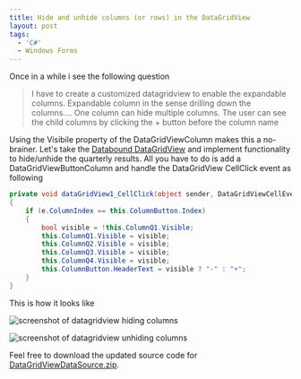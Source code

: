 ```yaml
---
title: Hide and unhide columns (or rows) in the DataGridView
layout: post
tags:
  - 'C#'
  - Windows Forms
---
```

Once in a while i see the following question

> <div>
>   I have to create a customized datagridview to enable the expandable columns. Expandable column in the sense drilling down the columns.... One column can hide multiple columns. The user can see the child columns by clicking the + button before the column name
> </div>

Using the Visibile property of the DataGridViewColumn makes this a no-brainer. Let's take the [Databound DataGridView](http://www.timvw.be/developing-a-datasource-for-your-datagridview/) and implement functionality to hide/unhide the quarterly results. All you have to do is add a DataGridViewButtonColumn and handle the DataGridView CellClick event as following

```csharp
private void dataGridView1_CellClick(object sender, DataGridViewCellEventArgs e)
{
	if (e.ColumnIndex == this.ColumnButton.Index)
	{
		bool visible = !this.ColumnQ1.Visible;
		this.ColumnQ1.Visible = visible;
		this.ColumnQ2.Visible = visible;
		this.ColumnQ3.Visible = visible;
		this.ColumnQ4.Visible = visible;
		this.ColumnButton.HeaderText = visible ? "-" : "+";
	}
}
```

This is how it looks like

![screenshot of datagridview hiding columns](http://www.timvw.be/wp-content/images/datagridview-hide.gif)
  
![screenshot of datagridview unhiding columns](http://www.timvw.be/wp-content/images/datagridview-unhide.gif)

Feel free to download the updated source code for [DataGridViewDataSource.zip](http://www.timvw.be/wp-content/code/csharp/DataGridViewDataSource.zip).
